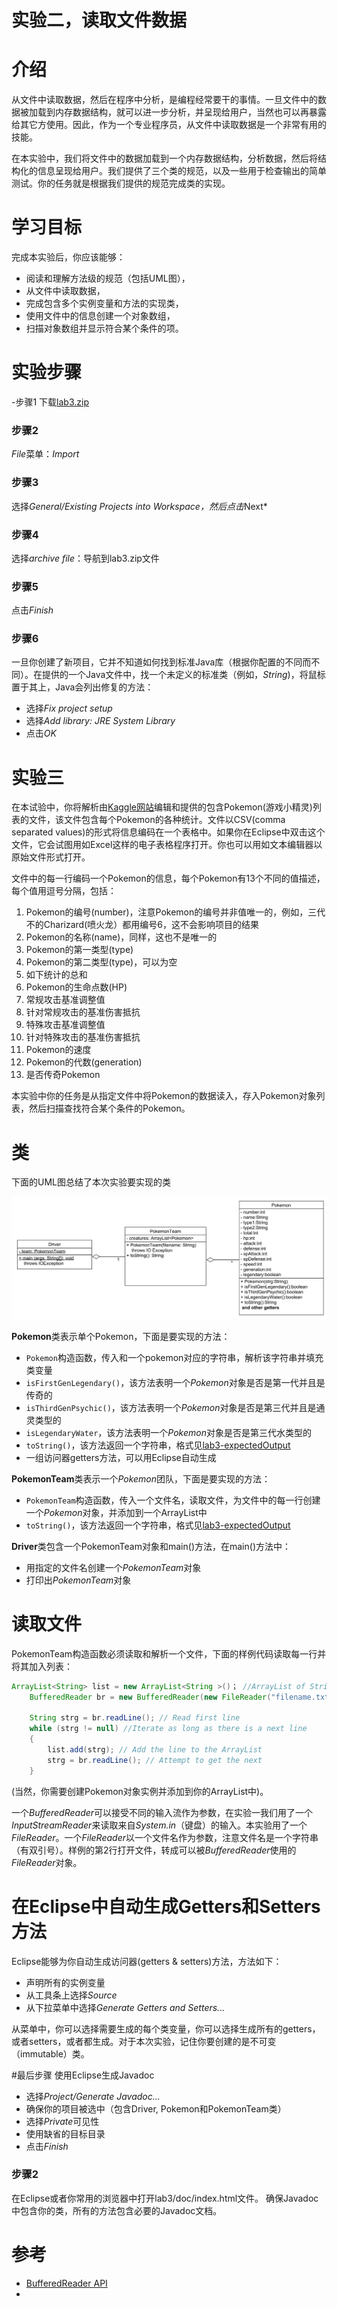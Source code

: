 实验二，读取文件数据
======

# 介绍
从文件中读取数据，然后在程序中分析，是编程经常要干的事情。一旦文件中的数据被加载到内存数据结构，就可以进一步分析，并呈现给用户，当然也可以再暴露给其它方使用。因此，作为一个专业程序员，从文件中读取数据是一个非常有用的技能。

在本实验中，我们将文件中的数据加载到一个内存数据结构，分析数据，然后将结构化的信息呈现给用户。我们提供了三个类的规范，以及一些用于检查输出的简单测试。你的任务就是根据我们提供的规范完成类的实现。

# 学习目标
完成本实验后，你应该能够：
- 阅读和理解方法级的规范（包括UML图），
- 从文件中读取数据，
- 完成包含多个实例变量和方法的实现类，
- 使用文件中的信息创建一个对象数组，
- 扫描对象数组并显示符合某个条件的项。

# 实验步骤

-步骤1
下载[lab3.zip](https://github.com/ppdai/intermediate_java_training/tree/master/labs/lab03/lab3.zip)

### 步骤2
*File*菜单：*Import*

### 步骤3
选择*General/Existing Projects into Workspace，然后点击*Next*

### 步骤4
选择*archive file*：导航到lab3.zip文件

### 步骤5
点击*Finish*

### 步骤6
一旦你创建了新项目，它并不知道如何找到标准Java库（根据你配置的不同而不同）。在提供的一个Java文件中，找一个未定义的标准类（例如，*String*)，将鼠标置于其上，Java会列出修复的方法：
- 选择*Fix project setup*
- 选择*Add library: JRE System Library*
- 点击*OK*

# 实验三
在本试验中，你将解析由[Kaggle网站](https://www.kaggle.com/abcsds/pokemon)编辑和提供的包含Pokemon(游戏小精灵)列表的文件，该文件包含每个Pokemon的各种统计。文件以CSV(comma separated values)的形式将信息编码在一个表格中。如果你在Eclipse中双击这个文件，它会试图用如Excel这样的电子表格程序打开。你也可以用如文本编辑器以原始文件形式打开。

文件中的每一行编码一个Pokemon的信息，每个Pokemon有13个不同的值描述，每个值用逗号分隔，包括：
1. Pokemon的编号(number)，注意Pokemon的编号并非值唯一的，例如，三代不的Charizard(喷火龙）都用编号6，这不会影响项目的结果
2. Pokemon的名称(name)，同样，这也不是唯一的
3. Pokemon的第一类型(type)
4. Pokemon的第二类型(type)，可以为空
5. 如下统计的总和
6. Pokemon的生命点数(HP)
7. 常规攻击基准调整值
8. 针对常规攻击的基准伤害抵抗
9. 特殊攻击基准调整值
10. 针对特殊攻击的基准伤害抵抗
11. Pokemon的速度
12. Pokemon的代数(generation)
13. 是否传奇Pokemon

本实验中你的任务是从指定文件中将Pokemon的数据读入，存入Pokemon对象列表，然后扫描查找符合某个条件的Pokemon。

# 类
下面的UML图总结了本次实验要实现的类

![pokemon uml](images/pokemon_uml.png)

**Pokemon**类表示单个Pokemon，下面是要实现的方法：
- `Pokemon`构造函数，传入和一个pokemon对应的字符串，解析该字符串并填充类变量
- `isFirstGenLegendary()`，该方法表明一个*Pokemon*对象是否是第一代并且是传奇的
- `isThirdGenPsychic()`，该方法表明一个*Pokemon*对象是否是第三代并且是通灵类型的
- `isLegendaryWater`，该方法表明一个*Pokemon*对象是否是第三代水类型的
- `toString()`，该方法返回一个字符串，格式见[lab3-expectedOutput](lab-expectedOutput.md)
- 一组访问器getters方法，可以用Eclipse自动生成

**PokemonTeam**类表示一个*Pokemon*团队，下面是要实现的方法：
- `PokemonTeam`构造函数，传入一个文件名，读取文件，为文件中的每一行创建一个*Pokemon*对象，并添加到一个ArrayList中
- `toString()`，该方法返回一个字符串，格式见[lab3-expectedOutput](lab-expectedOutput.md)

**Driver**类包含一个PokemonTeam对象和main()方法，在main()方法中：
- 用指定的文件名创建一个*PokemonTeam*对象
- 打印出*PokemonTeam*对象

# 读取文件
PokemonTeam构造函数必须读取和解析一个文件，下面的样例代码读取每一行并将其加入列表：
```java
ArrayList<String> list = new ArrayList<String >()； //ArrayList of Strings
    BufferedReader br = new BufferedReader(new FileReader("filename.txt"));
    
    String strg = br.readLine(); // Read first line
    while (strg != null) //Iterate as long as there is a next line
    {
        list.add(strg); // Add the line to the ArrayList
        strg = br.readLine(); // Attempt to get the next
    }

```
(当然，你需要创建Pokemon对象实例并添加到你的ArrayList中)。

一个*BufferedReader*可以接受不同的输入流作为参数，在实验一我们用了一个*InputStreamReader*来读取来自*System.in*（键盘）的输入。本实验用了一个*FileReader*。一个*FileReader*以一个文件名作为参数，注意文件名是一个字符串（有双引号）。样例的第2行打开文件，转成可以被*BufferedReader*使用的*FileReader*对象。

# 在Eclipse中自动生成Getters和Setters方法

Eclipse能够为你自动生成访问器(getters & setters)方法，方法如下：

- 声明所有的实例变量
- 从工具条上选择*Source*
- 从下拉菜单中选择*Generate Getters and Setters...*

从菜单中，你可以选择需要生成的每个类变量，你可以选择生成所有的getters，或者setters，或者都生成。对于本次实验，记住你要创建的是不可变（immutable）类。

#最后步骤
使用Eclipse生成Javadoc
- 选择*Project/Generate Javadoc...*
- 确保你的项目被选中（包含Driver, Pokemon和PokemonTeam类）
- 选择*Private*可见性
- 使用缺省的目标目录
- 点击*Finish*


### 步骤2
在Eclipse或者你常用的浏览器中打开lab3/doc/index.html文件。 确保Javadoc中包含你的类，所有的方法包含必要的Javadoc文档。


# 参考
- [BufferedReader API](http://docs.oracle.com/javase/8/docs/api/java/io/BufferedReader.html)
- 




 


